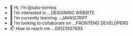 - 👋 Hi, I’m @salu-tomiwa
- 👀 I’m interested in ...DESIGNING WEBSITE
- 🌱 I’m currently learning ...JAVASCRIPT
- 💞️ I’m looking to collaborate on ...FRONTEND DEVELOPERS
- 📫 How to reach me ...09123527693

<!---
salu-tomiwa/salu-tomiwa is a ✨ special ✨ repository because its `README.md` (this file) appears on your GitHub profile.
You can click the Preview link to take a look at your changes.
--->

